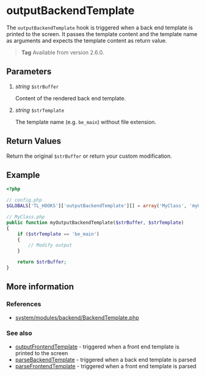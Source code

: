 # outputBackendTemplate

The `outputBackendTemplate` hook is triggered when a back end template is printed
to the screen. It passes the template content and the template name as arguments
and expects the template content as return value.

> **Tag** Available from version 2.6.0.


## Parameters

1. *string* `$strBuffer`

    Content of the rendered back end template.

2. *string* `$strTemplate`

    The template name (e.g. `be_main`) without file extension.


## Return Values

Return the original `$strBuffer` or return your custom modification.


## Example

```php
<?php

// config.php
$GLOBALS['TL_HOOKS']['outputBackendTemplate'][] = array('MyClass', 'myOutputBackendTemplate');

// MyClass.php
public function myOutputBackendTemplate($strBuffer, $strTemplate)
{
    if ($strTemplate == 'be_main')
    {
        // Modify output
    }

    return $strBuffer;
}
```


## More information


### References

- [system/modules/backend/BackendTemplate.php](https://github.com/contao/core/blob/2.11.7/system/modules/backend/BackendTemplate.php#L146)


### See also

- [outputFrontendTemplate](outputFrontendTemplate.md) - triggered when a front end template is printed to the screen
- [parseBackendTemplate](parseBackendTemplate.md) - triggered when a back end template is parsed
- [parseFrontendTemplate](parseFrontendTemplate.md) - triggered when a front end template is parsed
